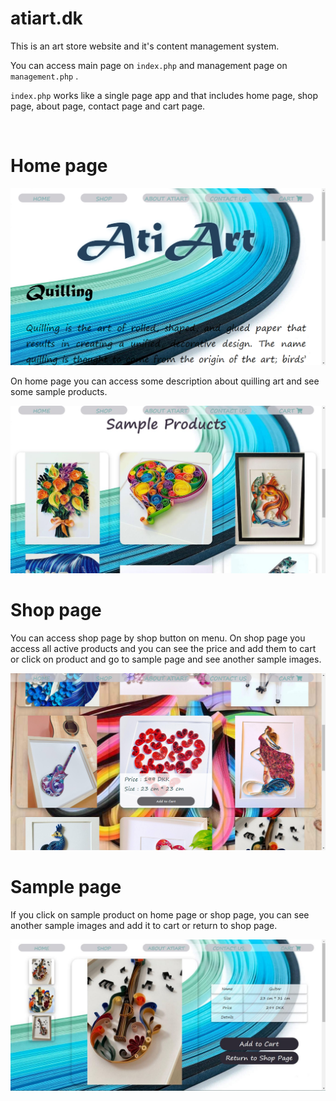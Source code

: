 # atiart.dk
This is an art store website and it's content management system.

You can access main page on `index.php` and management page on `management.php` .

`index.php` works like a single page app and that includes home page, shop page, about page, contact page and cart page.

<br/>

# Home page

<img src="pictures/1.jpg" />

On home page you can access some description about quilling art and see some sample products.

<img src="pictures/2.jpg" />

<br/>

# Shop page

You can access shop page by shop button on menu. On shop page you access all active products
and you can see the price and add them to cart or click on product and go to sample page and see another sample images.

<img src="pictures/3.jpg" />

<br/>

# Sample page

If you click on sample product on home page or shop page, you can see another sample images and add it to cart or return to shop page.

<img src="pictures/5.JPG" />
